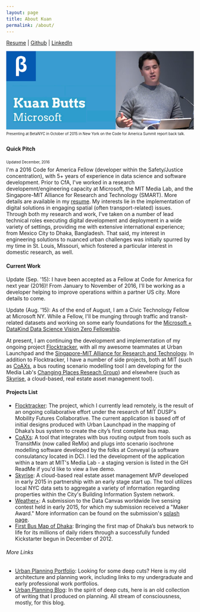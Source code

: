 ```yaml
---
layout: page
title: About Kuan
permalink: /about/
---
```


[Resume](https://dl.dropboxusercontent.com/u/13557332/Update%20Resume.pdf) | [Github](https://github.com/kuanb) | [LinkedIn](https://www.linkedin.com/in/kuanbutts)


![presenting](https://raw.githubusercontent.com/kuanb/kuanb.github.io/master/images/presenting.png)
<sub><sup>Presenting at BetaNYC in October of 2015 in New York on the Code for America Summit report back talk.</sub></sup>

#### Quick Pitch

<sub><sup>Updated December, 2016</sub></sup><br>
I'm a 2016 Code for America Fellow (developer within the Safety/Justice concentration), with 5+ years of experience in data science and software development. Prior to CfA, I've worked in a research developemnt/engineering capacity at Microsoft, the MIT Media Lab, and the Singapore-MIT Alliance for Research and Technology (SMART). More details are available in my [resume](https://dl.dropboxusercontent.com/u/13557332/Update%20Resume.pdf). My interests lie in the implementation of digital solutions in engaging spatial (often transport-related) issues. Through both my research and work, I've taken on a number of lead technical roles executing digital development and deployment in a wide variety of settings, providing me with extensive international experience; from Mexico City to Dhaka, Bangladesh. That said, my interest in engineering solutions to nuanced urban challenges was initially spurred by my time in St. Louis, Missouri, which fostered a particular interest in domestic research, as well.

#### Current Work

Update (Sep. '15): I have been accepted as a Fellow at Code for America for next year (2016)! From January to November of 2016, I'll be working as a developer helping to improve operations within a partner US city. More details to come.

Update (Aug. '15): As of the end of August, I am a Civic Technology Fellow at Microsoft NY. While a Fellow, I'll be munging through traffic and transit-related datasets and working on some early foundations for the [Microsoft + DataKind Data Science Vision Zero Fellowship](https://blogs.microsoft.com/firehose/2015/08/28/microsoft-partners-with-datakind-vision-zero-to-improve-traffic-safety/).

At present, I am continuing the development and implementation of my ongoing project [Flocktracker](http://flocktracker.org/), with all my awesome teammates at Urban Launchpad and the [Singapore-MIT Alliance for Research and Technology](http://smart.mit.edu/). In addition to Flocktracker, I have a number of side projects, both at MIT (such as [CoAXs](https://github.com/mitTransportAnalyst/CoAXs), a bus routing scenario modelling tool I am developing for the Media Lab's [Changing Places Reseach Group](https://www.media.mit.edu/research/groups/changing-places)) and elsewhere (such as [Skyrise](http://skyrise.net/), a cloud-based, real estate asset management tool).

#### Projects List

* [Flocktracker](http://www.flocktracker.org/): The project, which I currently lead remotely, is the result of an ongoing collaborative effort under the research of MIT DUSP's Mobility Futures Collaborative. The current application is based off of initial designs produced with Urban Launchpad in the mapping of Dhaka’s bus system to create the city’s first complete bus map.
* [CoAXs](https://github.com/mitTransportAnalyst/CoAXs): A tool that integrates with bus routing output from tools such as TransitMix (now called ReMix) and plugs into scenario isochrone modelling software developed by the folks at Conveyal (a software consulatancy located in DC). I led the development of the application  within a team at MIT's Media Lab - a staging version is listed in the GH ReadMe if you'd like to view a live demo.
* [Skyrise](http://skyrise.net/): A cloud-based real estate asset management MVP developed in early 2015 in partnership with an early stage start up. The tool utilizes local NYC data sets to aggregate a variety of information regarding properties within the City's Building Information System network.
* [Weather+](http://kuanbutts.com/dataCanvas/): A submission to the Data Canvas worldwide live sensing contest held in early 2015, for which my submission received a "Maker Award." More information can be found on the submission's [splash page](http://kuanbutts.com/dataCanvas/).
* [First Bus Map of Dhaka](https://www.kickstarter.com/projects/urbanlaunchpad/first-bus-map-of-dhaka): Bringing the first map of Dhaka’s bus network to life for its millions of daily riders through a successfully funded Kickstarter begun in December of 2012.

###### More Links

* [Urban Planning Portfolio](http://cargocollective.com/kuanbutts): Looking for some deep cuts? Here is my old architecture and planning work, including links to my undergraduate and early professional work portfolios.
* [Urban Planning Blog](http://cargocollective.com/kuanbutts): In the spirit of deep cuts, here is an old collection of writing that I produced on planning. All stream of consciousness, mostly, for this blog.
